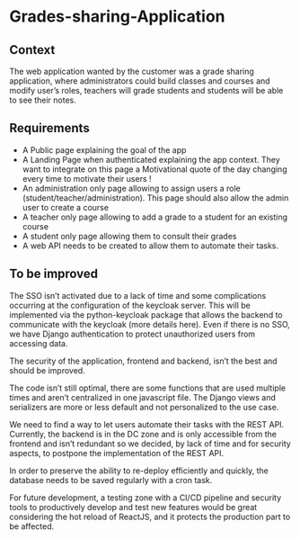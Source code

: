 # Grades-sharing-Application


## Context
The web application wanted by the customer was a grade sharing application, where administrators could build classes and courses and modify user’s roles, teachers will grade students and students will be able to see their notes.
## Requirements

- A Public page explaining the goal of the app  
- A Landing Page when authenticated explaining the app context. They want to integrate on this page a Motivational quote of the day changing every time to motivate their users !  
- An administration only page allowing to assign users a role (student/teacher/administration). This page should also allow the admin user to create a course  
- A teacher only page allowing to add a grade to a student for an existing course  
- A student only page allowing them to consult their grades  
- A web API needs to be created to allow them to automate their tasks.  


## To be improved

The SSO isn’t activated due to a lack of time and some complications occurring at the configuration of the keycloak server. This will be implemented via the python-keycloak package that allows the backend to communicate with the keycloak (more details here). Even if there is no SSO, we have Django authentication to protect unauthorized users from accessing data.  

The security of the application, frontend and backend, isn’t the best and should be improved.  



The code isn’t still optimal, there are some functions that are used multiple times and aren’t centralized in one javascript file. The Django views and serializers are more or less default and not personalized to the use case.  

We need to find a way to let users automate their tasks with the REST API. Currently, the backend is in the DC zone and is only accessible from the frontend and isn’t redundant so we decided, by lack of time and for security aspects, to postpone the implementation of the REST API.  

In order to preserve the ability to re-deploy efficiently and quickly, the database needs to be saved regularly with a cron task.  

For future development, a testing zone with a CI/CD pipeline and security tools to productively develop and test new features would be great considering the hot reload of ReactJS, and it protects the production part to be affected.  
